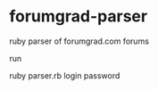 forumgrad-parser
================

ruby parser of forumgrad.com forums

run

ruby parser.rb login password
